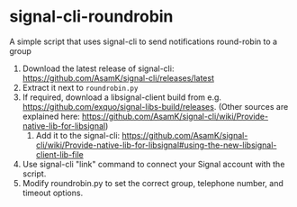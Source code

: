 # signal-cli-roundrobin
A simple script that uses signal-cli to send notifications round-robin to a group

1. Download the latest release of signal-cli: https://github.com/AsamK/signal-cli/releases/latest
2. Extract it next to `roundrobin.py`
3. If required, download a libsignal-client build from e.g. https://github.com/exquo/signal-libs-build/releases. (Other sources are explained here: https://github.com/AsamK/signal-cli/wiki/Provide-native-lib-for-libsignal)
    1. Add it to the signal-cli: https://github.com/AsamK/signal-cli/wiki/Provide-native-lib-for-libsignal#using-the-new-libsignal-client-lib-file
5. Use signal-cli "link" command to connect your Signal account with the script.
6. Modify roundrobin.py to set the correct group, telephone number, and timeout options.
